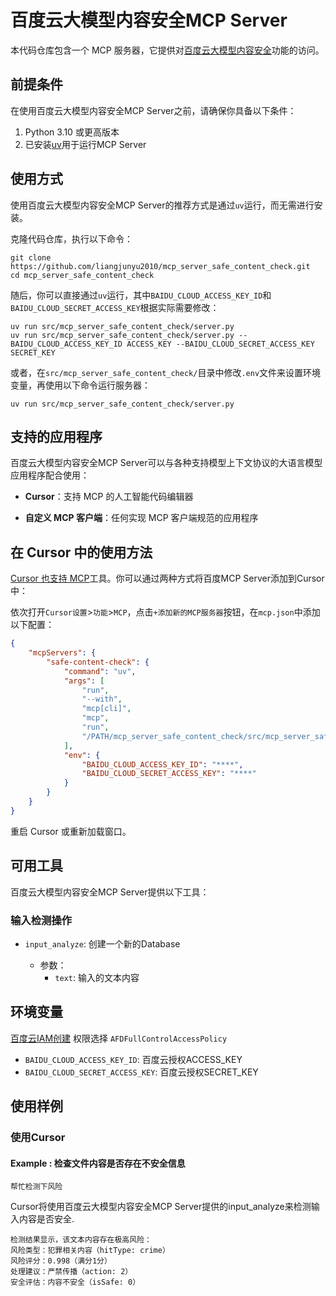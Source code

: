 # 百度云大模型内容安全MCP Server

本代码仓库包含一个 MCP 服务器，它提供对[百度云大模型内容安全](https://cloud.baidu.com/doc/AIGC_SEC/s/qlxblhd5j)功能的访问。

## 前提条件

在使用百度云大模型内容安全MCP Server之前，请确保你具备以下条件：
1. Python 3.10 或更高版本
2. 已安装[uv](https://github.com/astral-sh/uv)用于运行MCP Server

## 使用方式

使用百度云大模型内容安全MCP Server的推荐方式是通过`uv`运行，而无需进行安装。

克隆代码仓库，执行以下命令：
```
git clone https://github.com/liangjunyu2010/mcp_server_safe_content_check.git
cd mcp_server_safe_content_check
```
随后，你可以直接通过`uv`运行，其中`BAIDU_CLOUD_ACCESS_KEY_ID`和`BAIDU_CLOUD_SECRET_ACCESS_KEY`根据实际需要修改：
```
uv run src/mcp_server_safe_content_check/server.py 
uv run src/mcp_server_safe_content_check/server.py --BAIDU_CLOUD_ACCESS_KEY_ID ACCESS_KEY --BAIDU_CLOUD_SECRET_ACCESS_KEY SECRET_KEY
```

或者，在`src/mcp_server_safe_content_check/`目录中修改`.env`文件来设置环境变量，再使用以下命令运行服务器：
```
uv run src/mcp_server_safe_content_check/server.py 
```

## 支持的应用程序

百度云大模型内容安全MCP Server可以与各种支持模型上下文协议的大语言模型应用程序配合使用：

- **Cursor**：支持 MCP 的人工智能代码编辑器

- **自定义 MCP 客户端**：任何实现 MCP 客户端规范的应用程序

## 在 Cursor 中的使用方法

[Cursor 也支持 MCP](https://docs.cursor.com/context/model-context-protocol)工具。你可以通过两种方式将百度MCP Server添加到Cursor中：

依次打开`Cursor设置`>`功能`>`MCP`，点击`+添加新的MCP服务器`按钮，在`mcp.json`中添加以下配置：
```JSON
{
    "mcpServers": {
        "safe-content-check": {
            "command": "uv",
            "args": [
                "run",
                "--with",
                "mcp[cli]",
                "mcp",
                "run",
                "/PATH/mcp_server_safe_content_check/src/mcp_server_safe_content_check/server.py"
            ],
            "env": {
                "BAIDU_CLOUD_ACCESS_KEY_ID": "****",
                "BAIDU_CLOUD_SECRET_ACCESS_KEY": "****"
            }
        }
    }
}
```
重启 Cursor 或重新加载窗口。

## 可用工具

百度云大模型内容安全MCP Server提供以下工具：

### 输入检测操作

- `input_analyze`: 创建一个新的Database

  - 参数：
    - `text`: 输入的文本内容

## 环境变量

[百度云IAM创建](https://console.bce.baidu.com/iam/#/iam/accesslist)  权限选择 `AFDFullControlAccessPolicy`

- `BAIDU_CLOUD_ACCESS_KEY_ID`: 百度云授权ACCESS_KEY
- `BAIDU_CLOUD_SECRET_ACCESS_KEY`: 百度云授权SECRET_KEY

## 使用样例

### 使用Cursor

#### Example : 检查文件内容是否存在不安全信息

```
帮忙检测下风险
```
Cursor将使用百度云大模型内容安全MCP Server提供的input_analyze来检测输入内容是否安全.

```
检测结果显示，该文本内容存在极高风险：
风险类型：犯罪相关内容（hitType: crime）
风险评分：0.998（满分1分）
处理建议：严禁传播（action: 2）
安全评估：内容不安全（isSafe: 0）
```
